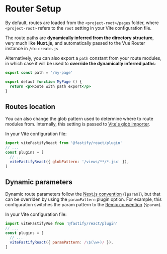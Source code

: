 <!--@include: ../guide/parts/links.md-->

# Router Setup

By default, routes are loaded from the `<project-root>/pages` folder, where `<project-root>` refers to the `root` setting in your Vite configuration file. 

The route paths are **dynamically inferred from the directory structure**, very much like **Nuxt.js**, and automatically passed to the Vue Router instance in `/dx:create.js`

Alternatively, you can also export a `path` constant from your route modules, in which case it will be used to **override the dynamically inferred paths**:

```jsx
export const path = '/my-page'

export defaut function MyPage () {
  return <p>Route with path export</p>
}
```

## Routes location

You can also change the glob pattern used to determine where to route modules from. Internally, this setting is passed to [Vite's glob importer](https://vitejs.dev/guide/features.html#glob-import).

In your Vite configuration file:

```js
import viteFastifyReact from '@fastify/react/plugin'
// ...
const plugins = [
  // ...
  viteFastifyReact({ globPattern: '/views/**/*.jsx' }),
]
```

## Dynamic parameters

Dynamic route parameters follow the [Next.js convention](https://nextjs.org/docs/basic-features/pages#pages-with-dynamic-routes) (`[param]`), but that can be overriden by using the `paramPattern` plugin option. For example, this configuration switches the param pattern to the [Remix convention](https://remix.run/docs/en/v1/guides/routing#dynamic-segments) (`$param`).

In your Vite configuration file:

```js
import viteFastifyVue from '@fastify/react/plugin'
// ...
const plugins = [
  // ...
  viteFastifyReact({ paramPattern: /\$(\w+)/ }),
]
```
